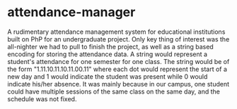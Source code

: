 # attendance-manager
A rudimentary attendance management system for educational institutions built on PhP for an undergraduate project. Only key thing of interest was the all-nighter we had to pull to finish the project, as well as a string based encoding for storing the attendance data. A string would represent a student's attendance for one semester for one class. The string would be of the form "1.11.10.11.10.11.00.11" where each dot would represent the start of a new day and 1 would indicate the student was present while 0 would indicate his/her absence. It was mainly because in our campus, one student could have multiple sessions of the same class on the same day, and the schedule was not fixed.
